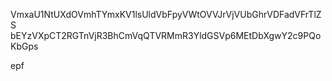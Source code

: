 VmxaU1NtUXdOVmhTYmxKV1lsUldVbFpyVWtOVVJrVjVUbGhrVDFadVFrTlZS
bEYzVXpCT2RGTnVjR3BhCmVqQTVRMmR3YldGSVp6MEtDbXgwY2c9PQoKbGps

epf